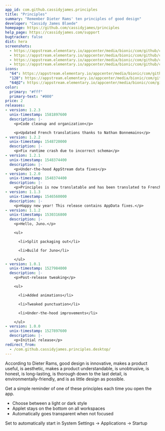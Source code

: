 ```yaml
---
app_id: com.github.cassidyjames.principles
title: "Principles"
summary: "Remember Dieter Rams' ten principles of good design"
developer: "Cassidy James Blaede"
homepage: https://github.com/cassidyjames/principles
help_page: https://cassidyjames.com/support
bugtracker: false
dist: hera
screenshots:
  - https://appstream.elementary.io/appcenter/media/bionic/com/github/cassidyjames.principles/DFF937644AFC13A49AFF1FBC66BBB45C/screenshots/image-1_orig.png
  - https://appstream.elementary.io/appcenter/media/bionic/com/github/cassidyjames.principles/DFF937644AFC13A49AFF1FBC66BBB45C/screenshots/image-2_orig.png
  - https://appstream.elementary.io/appcenter/media/bionic/com/github/cassidyjames.principles/DFF937644AFC13A49AFF1FBC66BBB45C/screenshots/image-3_orig.png
  - https://appstream.elementary.io/appcenter/media/bionic/com/github/cassidyjames.principles/DFF937644AFC13A49AFF1FBC66BBB45C/screenshots/image-4_orig.png
icons:
  "64": https://appstream.elementary.io/appcenter/media/bionic/com/github/cassidyjames.principles/DFF937644AFC13A49AFF1FBC66BBB45C/icons/64x64/com.github.cassidyjames.principles_com.github.cassidyjames.principles.png
  "128": https://appstream.elementary.io/appcenter/media/bionic/com/github/cassidyjames.principles/DFF937644AFC13A49AFF1FBC66BBB45C/icons/128x128/com.github.cassidyjames.principles_com.github.cassidyjames.principles.png
  "64@2": https://appstream.elementary.io/appcenter/media/bionic/com/github/cassidyjames.principles/DFF937644AFC13A49AFF1FBC66BBB45C/icons/64x64@2/com.github.cassidyjames.principles_com.github.cassidyjames.principles.png
color:
  primary: "#fff"
  primary-text: "#000"
price: 2
releases:
- version: 1.2.3
  unix-timestamp: 1581897600
  description: |-
    <p>Code cleanup and organization</p>

    <p>Updated French translations thanks to Nathan Bonnemains</p>
- version: 1.2.2
  unix-timestamp: 1548720000
  description: |-
    <p>Fix runtime crash due to incorrect schema</p>
- version: 1.2.1
  unix-timestamp: 1548374400
  description: |-
    <p>Under-the-hood AppStream data fixes</p>
- version: 1.2.0
  unix-timestamp: 1548374400
  description: |-
    <p>Principles is now translatable and has been translated to French (thanks, @NathanBnm!)</p>
- version: 1.1.3
  unix-timestamp: 1546560000
  description: |-
    <p>Happy new year! This release contains AppData fixes.</p>
- version: 1.1.2
  unix-timestamp: 1530316800
  description: |-
    <p>Hello, Juno.</p>

    <ul>

      <li>Split packaging out</li>

      <li>Build for Juno</li>

    </ul>
- version: 1.0.1
  unix-timestamp: 1527984000
  description: |-
    <p>Post-release tweaking</p>

    <ul>

      <li>Added animations</li>

      <li>Tweaked punctuation</li>

      <li>Under-the-hood improvements</li>

    </ul>
- version: 1.0.0
  unix-timestamp: 1527897600
  description: |-
    <p>Initial release</p>
redirect_from:
  - /com.github.cassidyjames.principles.desktop/
---
```


<p>According to Dieter Rams, good design is innovative, makes a product useful, is aesthetic, makes a product understandable, is unobtrusive, is honest, is long-lasting, is thorough down to the last detail, is environmentally-friendly, and is as little design as possible.</p>
<p>Get a simple reminder of one of these principles each time you open the app.</p>
<ul>
  <li>Choose between a light or dark style</li>
  <li>Applet stays on the bottom on all workspaces</li>
  <li>Automatically goes transparent when not focused</li>
</ul>
<p>Set to automatically start in System Settings → Applications → Startup</p>